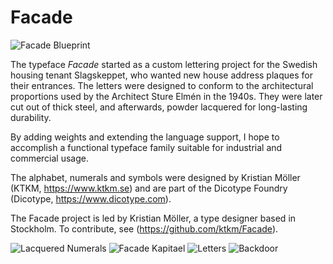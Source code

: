 # Facade
![Facade Blueprint](https://github.com/ktkm/Facade/blob/main/documents/facade_02_blueprint.png)

The typeface <i>Facade</i> started as a custom lettering project for the Swedish housing tenant Slagskeppet, who wanted new house address plaques for their entrances. The letters were designed to conform to the architectural proportions used by the Architect Sture Elmén in the 1940s. They were later cut out of thick steel, and afterwards, powder lacquered for long-lasting durability.

By adding weights and extending the language support, I hope to accomplish a functional typeface family suitable for industrial and commercial usage.

The alphabet, numerals and symbols were designed by Kristian Möller (KTKM, https://www.ktkm.se) and are part of the Dicotype Foundry (Dicotype, https://www.dicotype.com).

The Facade project is led by Kristian Möller, a type designer based in Stockholm. To contribute, see (https://github.com/ktkm/Facade).

![Lacquered Numerals](https://github.com/Dicotype/Facade/blob/main/documents/facade_04_lacquered_numerals.png)
![Facade Kapitael](https://github.com/Dicotype/Facade/blob/main/documents/facade_03_kapitael.png)
![Letters](https://github.com/Dicotype/Facade/blob/main/documents/facade_06_letters.png)
![Backdoor](https://github.com/Dicotype/Facade/blob/main/documents/facade_05_backdoor.png)




